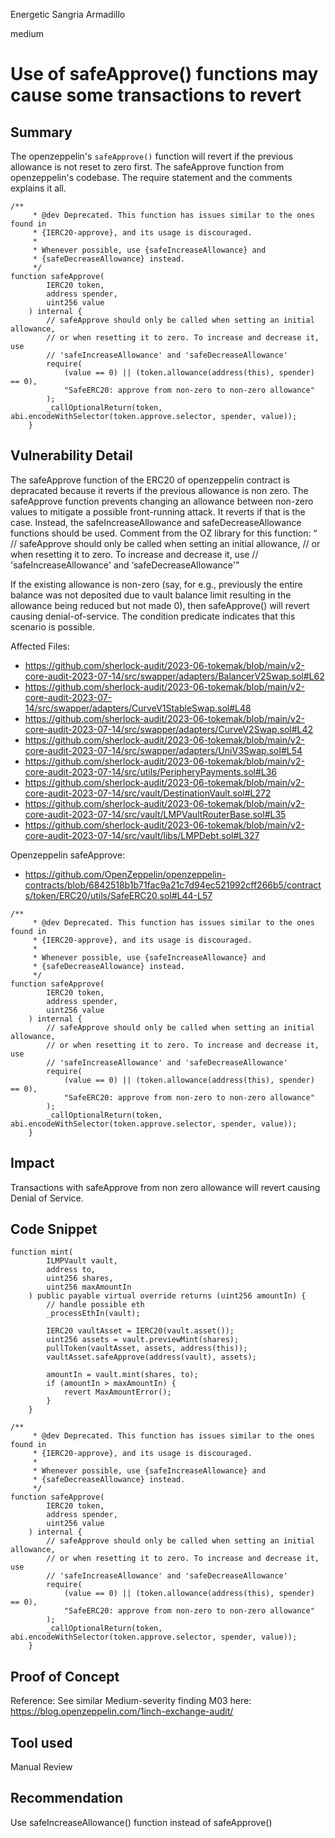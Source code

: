 Energetic Sangria Armadillo

medium

# Use of safeApprove() functions may cause some transactions to revert
## Summary
The openzeppelin's `safeApprove()` function will revert if the previous allowance is not reset to zero first.
The safeApprove function from openzeppelin's codebase. The require statement and the comments explains it all.
```solidity
/**
     * @dev Deprecated. This function has issues similar to the ones found in
     * {IERC20-approve}, and its usage is discouraged.
     *
     * Whenever possible, use {safeIncreaseAllowance} and
     * {safeDecreaseAllowance} instead.
     */
function safeApprove(
        IERC20 token,
        address spender,
        uint256 value
    ) internal {
        // safeApprove should only be called when setting an initial allowance,
        // or when resetting it to zero. To increase and decrease it, use
        // 'safeIncreaseAllowance' and 'safeDecreaseAllowance'
        require(
            (value == 0) || (token.allowance(address(this), spender) == 0),
            "SafeERC20: approve from non-zero to non-zero allowance"
        );
        _callOptionalReturn(token, abi.encodeWithSelector(token.approve.selector, spender, value));
    }

```
## Vulnerability Detail
The safeApprove function of the ERC20 of openzeppelin contract is depracated because it reverts if the previous allowance is non zero.
The safeApprove function prevents changing an allowance between non-zero values to mitigate a possible front-running attack. It reverts if that is the case. Instead, the safeIncreaseAllowance and safeDecreaseAllowance functions should be used. 
Comment from the OZ library for this function: “
// safeApprove should only be called when setting an initial allowance, 
// or when resetting it to zero. To increase and decrease it, use 
// 'safeIncreaseAllowance' and ‘safeDecreaseAllowance'"

If the existing allowance is non-zero (say, for e.g., previously the entire balance was not deposited due to vault balance limit resulting in the allowance being reduced but not made 0), then safeApprove() will revert causing denial-of-service. The condition predicate indicates that this scenario is possible.

Affected Files: 
- https://github.com/sherlock-audit/2023-06-tokemak/blob/main/v2-core-audit-2023-07-14/src/swapper/adapters/BalancerV2Swap.sol#L62
- https://github.com/sherlock-audit/2023-06-tokemak/blob/main/v2-core-audit-2023-07-14/src/swapper/adapters/CurveV1StableSwap.sol#L48
- https://github.com/sherlock-audit/2023-06-tokemak/blob/main/v2-core-audit-2023-07-14/src/swapper/adapters/CurveV2Swap.sol#L42
- https://github.com/sherlock-audit/2023-06-tokemak/blob/main/v2-core-audit-2023-07-14/src/swapper/adapters/UniV3Swap.sol#L54
- https://github.com/sherlock-audit/2023-06-tokemak/blob/main/v2-core-audit-2023-07-14/src/utils/PeripheryPayments.sol#L36
- https://github.com/sherlock-audit/2023-06-tokemak/blob/main/v2-core-audit-2023-07-14/src/vault/DestinationVault.sol#L272
- https://github.com/sherlock-audit/2023-06-tokemak/blob/main/v2-core-audit-2023-07-14/src/vault/LMPVaultRouterBase.sol#L35
- https://github.com/sherlock-audit/2023-06-tokemak/blob/main/v2-core-audit-2023-07-14/src/vault/libs/LMPDebt.sol#L327

Openzeppelin safeApprove: 
- https://github.com/OpenZeppelin/openzeppelin-contracts/blob/6842518b1b71fac9a21c7d94ec521992cff266b5/contracts/token/ERC20/utils/SafeERC20.sol#L44-L57

```solidity
/**
     * @dev Deprecated. This function has issues similar to the ones found in
     * {IERC20-approve}, and its usage is discouraged.
     *
     * Whenever possible, use {safeIncreaseAllowance} and
     * {safeDecreaseAllowance} instead.
     */
function safeApprove(
        IERC20 token,
        address spender,
        uint256 value
    ) internal {
        // safeApprove should only be called when setting an initial allowance,
        // or when resetting it to zero. To increase and decrease it, use
        // 'safeIncreaseAllowance' and 'safeDecreaseAllowance'
        require(
            (value == 0) || (token.allowance(address(this), spender) == 0),
            "SafeERC20: approve from non-zero to non-zero allowance"
        );
        _callOptionalReturn(token, abi.encodeWithSelector(token.approve.selector, spender, value));
    }

```

## Impact
Transactions with safeApprove from non zero allowance will revert causing Denial of Service.

## Code Snippet
```solidity
function mint(
        ILMPVault vault,
        address to,
        uint256 shares,
        uint256 maxAmountIn
    ) public payable virtual override returns (uint256 amountIn) {
        // handle possible eth
        _processEthIn(vault);

        IERC20 vaultAsset = IERC20(vault.asset());
        uint256 assets = vault.previewMint(shares);
        pullToken(vaultAsset, assets, address(this));
        vaultAsset.safeApprove(address(vault), assets);

        amountIn = vault.mint(shares, to);
        if (amountIn > maxAmountIn) {
            revert MaxAmountError();
        }
    }

```
```solidity
/**
     * @dev Deprecated. This function has issues similar to the ones found in
     * {IERC20-approve}, and its usage is discouraged.
     *
     * Whenever possible, use {safeIncreaseAllowance} and
     * {safeDecreaseAllowance} instead.
     */
function safeApprove(
        IERC20 token,
        address spender,
        uint256 value
    ) internal {
        // safeApprove should only be called when setting an initial allowance,
        // or when resetting it to zero. To increase and decrease it, use
        // 'safeIncreaseAllowance' and 'safeDecreaseAllowance'
        require(
            (value == 0) || (token.allowance(address(this), spender) == 0),
            "SafeERC20: approve from non-zero to non-zero allowance"
        );
        _callOptionalReturn(token, abi.encodeWithSelector(token.approve.selector, spender, value));
    }

```
## Proof of Concept
Reference: See similar Medium-severity finding M03 here: https://blog.openzeppelin.com/1inch-exchange-audit/

## Tool used
Manual Review

## Recommendation
Use safeIncreaseAllowance() function instead of safeApprove()